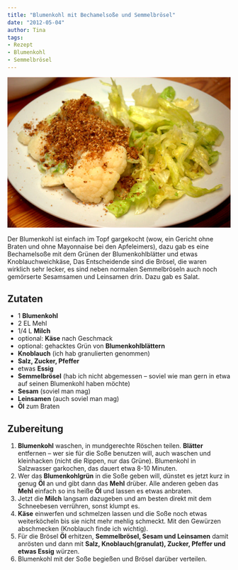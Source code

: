 ```yaml
---
title: "Blumenkohl mit Bechamelsoße und Semmelbrösel"
date: "2012-05-04" 
author: Tina
tags:
- Rezept
- Blumenkohl
- Semmelbrösel
---
```


!["Blumenkohl, Bechamel, Brösel"](images/imgp8905.jpg)

Der Blumenkohl ist einfach im Topf gargekocht (wow, ein Gericht ohne Braten und ohne Mayonnaise bei den Apfeleimers), dazu gab es eine Bechamelsoße mit dem Grünen der Blumenkohlblätter und etwas Knoblauchweichkäse, Das Entscheidende sind die Brösel, die waren wirklich sehr lecker, es sind neben normalen Semmelbröseln auch noch gemörserte Sesamsamen und Leinsamen drin. Dazu gab es Salat.

## Zutaten

- 1 **Blumenkohl**
- 2 EL Mehl
- 1/4 L **Milch**
- optional: **Käse** nach Geschmack
- optional: gehacktes Grün von **Blumenkohlblättern**
- **Knoblauch** (ich hab granulierten genommen)
- **Salz, Zucker, Pfeffer**
- etwas **Essig**
- **Semmelbrösel** (hab ich nicht abgemessen – soviel wie man gern in etwa auf seinen Blumenkohl haben möchte)
- **Sesam** (soviel man mag)
- **Leinsamen** (auch soviel man mag)
- **Öl** zum Braten

## Zubereitung

1. **Blumenkohl** waschen, in mundgerechte Röschen teilen. **Blätter** entfernen – wer sie für die Soße benutzen will, auch waschen und kleinhacken (nicht die Rippen, nur das Grüne). Blumenkohl in Salzwasser garkochen, das dauert etwa 8-10 Minuten.
2. Wer das **Blumenkohlgrün** in die Soße geben will, dünstet es jetzt kurz in genug **Öl** an und gibt dann das **Mehl** drüber. Alle anderen geben das **Mehl** einfach so ins heiße **Öl** und lassen es etwas anbraten.
3. Jetzt die **Milch** langsam dazugeben und am besten direkt mit dem Schneebesen verrühren, sonst klumpt es.
4. **Käse** einwerfen und schmelzen lassen und die Soße noch etwas weiterköcheln bis sie nicht mehr mehlig schmeckt. Mit den Gewürzen abschmecken (Knoblauch finde ich wichtig).
5. Für die Brösel **Öl** erhitzen, **Semmelbrösel, Sesam und Leinsamen** damit anrösten und dann mit **Salz, Knoblauch(granulat), Zucker, Pfeffer und etwas Essig** würzen.
6. Blumenkohl mit der Soße begießen und Brösel darüber verteilen.
